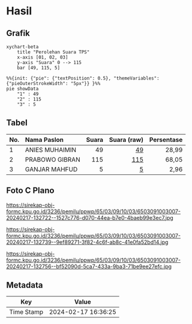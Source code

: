 # Hasil

## Grafik

```mermaid
xychart-beta
    title "Perolehan Suara TPS"
    x-axis [01, 02, 03]
    y-axis "Suara" 0 --> 115
    bar [49, 115, 5]
```

```mermaid
%%{init: {"pie": {"textPosition": 0.5}, "themeVariables": {"pieOuterStrokeWidth": "5px"}} }%%
pie showData
    "1" : 49
    "2" : 115
    "3" : 5
```

## Tabel

| No. | Nama Paslon    | Suara | Suara (raw) | Persentase |
|:--- |:-------------- | -----:| -----------:| ----------:|
| 1   | ANIES MUHAIMIN | 49    | [49][p-1]   | 28,99      |
| 2   | PRABOWO GIBRAN | 115   | [115][p-2]  | 68,05      |
| 3   | GANJAR MAHFUD  | 5     | [5][p-3]    | 2,96       |


[p-1]: https://github.com/gigit-pemilu/pemilu-2024-65-kalimantan-utara/blob/main/pilpres/hitung-suara/sub/65-kalimantan-utara/sub/03-nunukan/sub/09-nunukan-selatan/sub/1003-mansapa/sub/007-tps/sub/paslon-1.txt
[p-2]: https://github.com/gigit-pemilu/pemilu-2024-65-kalimantan-utara/blob/main/pilpres/hitung-suara/sub/65-kalimantan-utara/sub/03-nunukan/sub/09-nunukan-selatan/sub/1003-mansapa/sub/007-tps/sub/paslon-2.txt
[p-3]: https://github.com/gigit-pemilu/pemilu-2024-65-kalimantan-utara/blob/main/pilpres/hitung-suara/sub/65-kalimantan-utara/sub/03-nunukan/sub/09-nunukan-selatan/sub/1003-mansapa/sub/007-tps/sub/paslon-3.txt

## Foto C Plano

https://sirekap-obj-formc.kpu.go.id/3236/pemilu/ppwp/65/03/09/10/03/6503091003007-20240217-132722--1527c776-d070-44ea-b7e0-4baeb99e3ec7.jpg

https://sirekap-obj-formc.kpu.go.id/3236/pemilu/ppwp/65/03/09/10/03/6503091003007-20240217-132739--9ef89271-3f82-4c6f-ab8c-41e0fa52bd14.jpg

https://sirekap-obj-formc.kpu.go.id/3236/pemilu/ppwp/65/03/09/10/03/6503091003007-20240217-132756--bf52090d-5ca7-433a-9ba3-71be9ee27efc.jpg


## Metadata

| Key        | Value               |
| ---------- | ------------------- |
| Time Stamp | 2024-02-17 16:36:25 |



